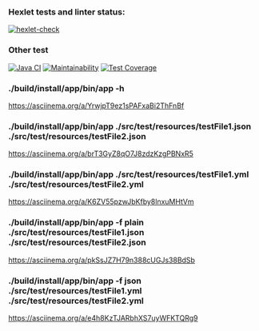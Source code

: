 ### Hexlet tests and linter status:
[![hexlet-check](https://github.com/LotBag/java-project-71/actions/workflows/hexlet-check.yml/badge.svg)](https://github.com/LotBag/java-project-71/actions/workflows/hexlet-check.yml)
### Other test
[![Java CI](https://github.com/LotBag/java-project-71/actions/workflows/yes.yaml/badge.svg)](https://github.com/LotBag/java-project-71/actions/workflows/yes.yaml)
[![Maintainability](https://api.codeclimate.com/v1/badges/e4984bf7b8174be70b27/maintainability)](https://codeclimate.com/github/LotBag/java-project-71/maintainability)
[![Test Coverage](https://api.codeclimate.com/v1/badges/e4984bf7b8174be70b27/test_coverage)](https://codeclimate.com/github/LotBag/java-project-71/test_coverage)

### ./build/install/app/bin/app -h
https://asciinema.org/a/YrwjpT9ez1sPAFxaBi2ThFnBf

### ./build/install/app/bin/app ./src/test/resources/testFile1.json ./src/test/resources/testFile2.json
https://asciinema.org/a/brT3GyZ8qO7J8zdzKzgPBNxR5

### ./build/install/app/bin/app ./src/test/resources/testFile1.yml ./src/test/resources/testFile2.yml
https://asciinema.org/a/K6ZV55pzwJbKfby8lnxuMHtVm

### ./build/install/app/bin/app -f plain ./src/test/resources/testFile1.json ./src/test/resources/testFile2.json
https://asciinema.org/a/pkSsJZ7H79n388cUGJs38BdSb

### ./build/install/app/bin/app -f json ./src/test/resources/testFile1.yml ./src/test/resources/testFile2.yml
https://asciinema.org/a/e4h8KzTJARbhXS7uyWFKTQRg9
